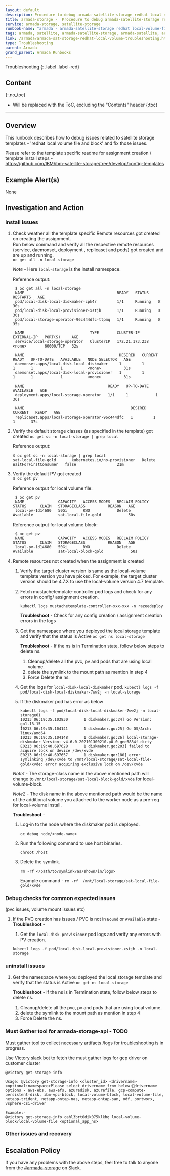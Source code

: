 ```yaml
---
layout: default
description: Procedure to debug armada-satellite-storage redhat local volume template issues.
title: armada-storage -  Procedure to debug armada-satellite-storage redhat local volume issues.
service: armada-storage, satellite-storage
runbook-name: "armada - armada-satellite-storage redhat local-volume-file and local-volume-block issues."
tags: armada, satellite, armada-satellite-storage, armada-satellite, armada-storage, armada-storage-api, satellite-templates, configuration, assignment, subscription
link: /armada/armada-sat-storage-redhat-local-volume-troubleshooting.html
type: Troubleshooting
parent: Armada
grand_parent: Armada Runbooks
---
```


Troubleshooting
{: .label .label-red}

## Content
{:.no_toc}

* Will be replaced with the ToC, excluding the "Contents" header
{:toc}

---

## Overview

This runbook describes how to debug issues related to satellite storage templates - 'redhat local volume file and block' and fix those issues.

Please refer to the template specific readme for assignment creation / template install steps - <br>
https://github.com/IBM/ibm-satellite-storage/tree/develop/config-templates

## Example Alert(s)

   None

## Investigation and Action

### install issues

1. Check weather all the template specific Remote resources got created on creating the assignment.<br>
   Run below command and verify all the respective remote resources (service, daemonset, deployment , replicaset and pods) got created and are up and running. <br>
   `oc get all -n local-storage`

   *Note* - Here `local-storage` is the install namespace.

   Reference output:
   ```
    $ oc get all -n local-storage
    NAME                                         READY   STATUS    RESTARTS   AGE
    pod/local-disk-local-diskmaker-cpk4r         1/1     Running   0          30s
    pod/local-disk-local-provisioner-xstjh       1/1     Running   0          30s
    pod/local-storage-operator-96c444dfc-ttpmq   1/1     Running   0          35s

    NAME                             TYPE        CLUSTER-IP       EXTERNAL-IP   PORT(S)     AGE
    service/local-storage-operator   ClusterIP   172.21.173.238   <none>        60000/TCP   32s

    NAME                                          DESIRED   CURRENT   READY   UP-TO-DATE   AVAILABLE   NODE SELECTOR   AGE
    daemonset.apps/local-disk-local-diskmaker     1         1         1       1            1           <none>          31s
    daemonset.apps/local-disk-local-provisioner   1         1         1       1            1           <none>          31s

    NAME                                     READY   UP-TO-DATE   AVAILABLE   AGE
    deployment.apps/local-storage-operator   1/1     1            1           36s

    NAME                                               DESIRED   CURRENT   READY   AGE
    replicaset.apps/local-storage-operator-96c444dfc   1         1         1       37s
    ```

1. Verify the default storage classes (as specified in the template) got created
   `oc get sc -n local-storage | grep local`

   Reference output:
   ```
   $ oc get sc -n local-storage | grep local
   sat-local-file-gold       kubernetes.io/no-provisioner   Delete          WaitForFirstConsumer   false                  21m
   ```

1. Verify the default PV got created  
   `$ oc get pv`

   Reference output for local volume file:
   ```.env
    $ oc get pv
    NAME               CAPACITY   ACCESS MODES   RECLAIM POLICY   STATUS      CLAIM   STORAGECLASS          REASON   AGE
    local-pv-1d14680   50Gi       RWO            Delete           Available           sat-local-file-gold            50s
    ```

     Reference output for local volume block:
   ```.env
    $ oc get pv
    NAME               CAPACITY   ACCESS MODES   RECLAIM POLICY   STATUS      CLAIM   STORAGECLASS          REASON   AGE
    local-pv-1d14680   50Gi       RWO            Delete           Available           sat-local-block-gold            50s
    ```

1. Remote resources not created when the assignment is created

   1. Verify the target cluster version is same as the local-volume template version you have picked.
      For example, the target cluster version should be 4.7.X to use the local-volume version 4.7 template.

   1. Fetch mustachetemplate-controller pod logs and check for any errors in config/ assignment creation.

        ```
        kubectl logs mustachetemplate-controller-xxx-xxx -n razeedeploy
        ```

        **Troubleshoot** - Check for any config creation / assignment creation errors in the logs

   1. Get the namespace where you deployed the local storage template and verify that the status is Active
        `oc get ns local-storage`

        **Troubleshoot** - If the ns is in Termination state, follow below steps to delete ns.

        1. Cleanup/delete all the pvc, pv and pods that are using local volume.
        2. delete the symlink to the mount path as mention in step 4
        3. Force Delete the ns.

   1. Get the logs for `local-disk-local-diskmaker` pod.
        `kubectl logs -f pod/local-disk-local-diskmaker-7ww2j -n local-storage`

   1. If the diskmaker pod has error as below
        ```
        kubectl logs -f pod/local-disk-local-diskmaker-7ww2j -n local-storage01
        I0213 06:19:35.103830       1 diskmaker.go:24] Go Version: go1.13.15
        I0213 06:19:35.104141       1 diskmaker.go:25] Go OS/Arch: linux/amd64
        I0213 06:19:35.104148       1 diskmaker.go:26] local-storage-diskmaker Version: v4.6.0-202101300210.p0-0-ged6884f-dirty
        E0213 06:19:40.697628       1 diskmaker.go:203] failed to acquire lock on device /dev/xvde
        E0213 06:19:40.697657       1 diskmaker.go:180] error symlinking /dev/xvde to /mnt/local-storage/sat-local-file-gold/xvde: error acquiring exclusive lock on /dev/xvde
       ```
   *Note1* - The storage-class name in the above mentioned path will change to `/mnt/local-storage/sat-local-block-gold/xvde` for local-volume-block.

   *Note2* - The disk name in the above mentioned path would be the name of the additional volume you attached to the worker node as a pre-req for local-volume install.

   **Troubleshoot** -   
    1. Log-in to the node where the diskmaker pod is deployed.
        ```
        oc debug node/<node-name>
        ```
    2. Run the following command to use host binaries.
        ```.env
        chroot /host
        ```
    3. Delete the symlink.
        ```.env
        rm -rf </path/to/symlink/as/shown/in/logs>
        ```
        Example command - `rm -rf  /mnt/local-storage/sat-local-file-gold/xvde`



### Debug checks for common expected issues
(pvc issues, volume mount issues etc)
1. If the PVC creation has issues / PVC is not in `Bound` or `Available` state -
    **Troubleshoot** -   
    1. Get the `local-disk-provisioner` pod logs and verify any errors with PV creation.

    `kubectl logs -f pod/local-disk-local-provisioner-xstjh -n local-storage`


### uninstall issues

   1. Get the namespace where you deployed the local storage template and verify that the status is Active
      `oc get ns local-storage`

      **Troubleshoot** - If the ns is in Termination state, follow below steps to delete ns.
        1. Cleanup/delete all the pvc, pv and pods that are using local volume.
        2. delete the symlink to the mount path as mention in step 4
        3. Force Delete the ns.


### Must Gather tool for armada-storage-api - TODO
Must gather tool to collect necessary artifacts /logs for troubleshooting is in progress.

Use Victory slack bot to fetch the must gather logs for gcp driver on customer cluster
```
@victory get-storage-info

Usage: @victory get-storage-info <cluster_id> <drivername> <optional:namespace>Please select drivername from below:drivername options - aws-ebs, aws-efs, azuredisk, azurefile, gcp-compute-persistent-disk, ibm-vpc-block, local-volume-block, local-volume-file, netapp-trident, netapp-ontap-nas, netapp-ontap-san, odf, portworx, vsphere-csi-driver

Example:-
@victory get-storage-info cahl3brt0dik075klkhg local-volume-block/local-volume-file <optional_app_ns>
```


### Other issues and recovery


## Escalation Policy
If you have any problems with the above steps, feel free to talk to anyone from the [#armada-storage](https://ibm-argonauts.slack.com/archives/C53P14PFE) on Slack.
